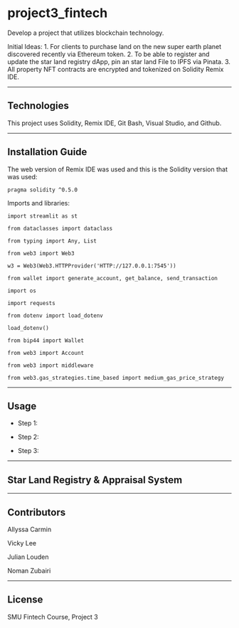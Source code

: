 # project3_fintech

Develop a project that utilizes blockchain technology. 

Initial Ideas: 
    1. For clients to purchase land on the new super earth planet discovered recently via Ethereum token.
    2. To be able to register and update the star land registry dApp, pin an star land File to IPFS via Pinata.
    3. All property NFT contracts are encrypted and tokenized on Solidity Remix IDE.

---

## Technologies

This project uses Solidity, Remix IDE, Git Bash, Visual Studio, and Github.

---

## Installation Guide

The web version of Remix IDE was used and this is the Solidity version that was used:

    pragma solidity ^0.5.0


Imports and libraries:

    import streamlit as st

    from dataclasses import dataclass

    from typing import Any, List

    from web3 import Web3

    w3 = Web3(Web3.HTTPProvider('HTTP://127.0.0.1:7545'))

    from wallet import generate_account, get_balance, send_transaction

    import os

    import requests

    from dotenv import load_dotenv

    load_dotenv()

    from bip44 import Wallet

    from web3 import Account

    from web3 import middleware

    from web3.gas_strategies.time_based import medium_gas_price_strategy

---

## Usage

* Step 1: 


* Step 2: 


* Step 3: 



---

## Star Land Registry & Appraisal System




---

## Contributors

Allyssa Carmin

Vicky Lee

Julian Louden

Noman Zubairi

---

## License

SMU Fintech Course, Project 3
